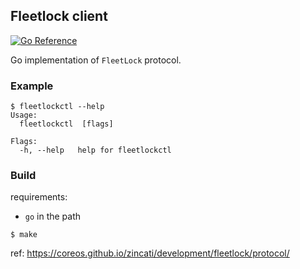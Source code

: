 ## Fleetlock client

[![Go Reference](https://pkg.go.dev/badge/github.com/flatcar-linux/fleetlock.svg)](https://pkg.go.dev/github.com/flatcar-linux/fleetlock)

Go implementation of `FleetLock` protocol.

### Example

```
$ fleetlockctl --help
Usage:
  fleetlockctl  [flags]

Flags:
  -h, --help   help for fleetlockctl
```

### Build

requirements:
  * `go` in the path

```
$ make
```

ref: https://coreos.github.io/zincati/development/fleetlock/protocol/
